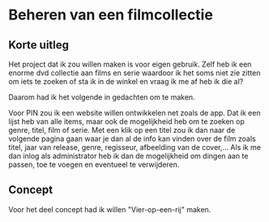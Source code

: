# Beheren van een filmcollectie

## Korte uitleg
Het project dat ik zou willen maken is voor eigen gebruik. Zelf heb ik een enorme dvd collectie aan films 
en serie waardoor ik het soms niet zie zitten om iets te zoeken of sta ik in de winkel en vraag ik me af heb ik die al? 

Daarom had ik het volgende in gedachten om te maken. 

Voor PIN zou ik een website willen ontwikkelen net zoals de app. Dat ik een lijst heb van alle items, 
maar ook de mogelijkheid heb om te zoeken op genre, titel, film of serie.
Met een klik op een titel zou ik dan naar de volgende pagina gaan waar je dan al de info kan vinden over 
de film zoals titel, jaar van release, genre, regisseur, afbeelding van de cover,…
Als ik me dan inlog als administrator heb ik dan de mogelijkheid om dingen aan te passen, toe te voegen en eventueel te verwijderen.

## Concept
Voor het deel concept had ik willen "Vier-op-een-rij" maken.
